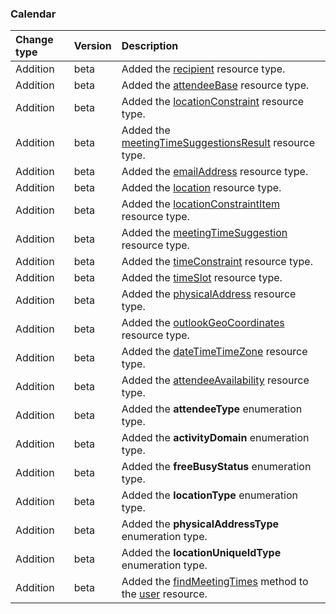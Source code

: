 ### Calendar

| **Change type** | **Version** | **Description** |
|:---|:---|:---|
|Addition|beta|Added the [recipient](https://docs.microsoft.com/en-us/graph/api/resources/recipient?view=graph-rest-beta) resource type.|
|Addition|beta|Added the [attendeeBase](https://docs.microsoft.com/en-us/graph/api/resources/attendeeBase?view=graph-rest-beta) resource type.|
|Addition|beta|Added the [locationConstraint](https://docs.microsoft.com/en-us/graph/api/resources/locationConstraint?view=graph-rest-beta) resource type.|
|Addition|beta|Added the [meetingTimeSuggestionsResult](https://docs.microsoft.com/en-us/graph/api/resources/meetingTimeSuggestionsResult?view=graph-rest-beta) resource type.|
|Addition|beta|Added the [emailAddress](https://docs.microsoft.com/en-us/graph/api/resources/emailAddress?view=graph-rest-beta) resource type.|
|Addition|beta|Added the [location](https://docs.microsoft.com/en-us/graph/api/resources/location?view=graph-rest-beta) resource type.|
|Addition|beta|Added the [locationConstraintItem](https://docs.microsoft.com/en-us/graph/api/resources/locationConstraintItem?view=graph-rest-beta) resource type.|
|Addition|beta|Added the [meetingTimeSuggestion](https://docs.microsoft.com/en-us/graph/api/resources/meetingTimeSuggestion?view=graph-rest-beta) resource type.|
|Addition|beta|Added the [timeConstraint](https://docs.microsoft.com/en-us/graph/api/resources/timeConstraint?view=graph-rest-beta) resource type.|
|Addition|beta|Added the [timeSlot](https://docs.microsoft.com/en-us/graph/api/resources/timeSlot?view=graph-rest-beta) resource type.|
|Addition|beta|Added the [physicalAddress](https://docs.microsoft.com/en-us/graph/api/resources/physicalAddress?view=graph-rest-beta) resource type.|
|Addition|beta|Added the [outlookGeoCoordinates](https://docs.microsoft.com/en-us/graph/api/resources/outlookGeoCoordinates?view=graph-rest-beta) resource type.|
|Addition|beta|Added the [dateTimeTimeZone](https://docs.microsoft.com/en-us/graph/api/resources/dateTimeTimeZone?view=graph-rest-beta) resource type.|
|Addition|beta|Added the [attendeeAvailability](https://docs.microsoft.com/en-us/graph/api/resources/attendeeAvailability?view=graph-rest-beta) resource type.|
|Addition|beta|Added the **attendeeType** enumeration type.|
|Addition|beta|Added the **activityDomain** enumeration type.|
|Addition|beta|Added the **freeBusyStatus** enumeration type.|
|Addition|beta|Added the **locationType** enumeration type.|
|Addition|beta|Added the **physicalAddressType** enumeration type.|
|Addition|beta|Added the **locationUniqueIdType** enumeration type.|
|Addition|beta|Added the [findMeetingTimes](https://docs.microsoft.com/en-us/graph/api/user-findMeetingTimes?view=graph-rest-beta) method to the [user](https://docs.microsoft.com/en-us/graph/api/resources/user?view=graph-rest-beta) resource.|
